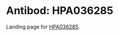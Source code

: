 # Antibod: HPA036285


    


Landing page for [HPA036285](http://www.proteinatlas.org/search/HPA036285).
